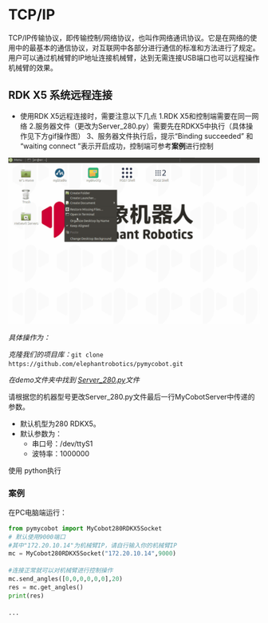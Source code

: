 # TCP/IP

TCP/IP传输协议，即传输控制/网络协议，也叫作网络通讯协议。它是在网络的使用中的最基本的通信协议，对互联网中各部分进行通信的标准和方法进行了规定。用户可以通过机械臂的IP地址连接机械臂，达到无需连接USB端口也可以远程操作机械臂的效果。



## RDK X5 系统远程连接

- 使用RDK X5远程连接时，需要注意以下几点
   1.RDK X5和控制端需要在同一网络
   2.服务器文件（更改为Server_280.py）需要先在RDKX5中执行（具体操作见下方gif操作图）
   3、服务器文件执行后，提示“Binding succeeded” 和 “waiting connect ”表示开启成功，控制端可参考**案例**进行控制

![Server](../../../resource\3-FunctionsAndApplications\6.developmentGuide\python\TCPorIP/Server.gif)

*具体操作为：*

*克隆我们的项目库：*`git clone https://github.com/elephantrobotics/pymycobot.git`

*在demo文件夹中找到 [Server_280.py](https://github.com/elephantrobotics/pymycobot/blob/main/demo/Server_280.py)文件* 

请根据您的机器型号更改Server_280.py文件最后一行MyCobotServer中传递的参数。

- 默认机型为280 RDKX5。
- 默认参数为：
   - 串口号：/dev/ttyS1
   - 波特率：1000000

使用 python执行


### 案例

在PC电脑端运行：

```python
from pymycobot import MyCobot280RDKX5Socket
# 默认使用9000端口
#其中"172.20.10.14"为机械臂IP，请自行输入你的机械臂IP
mc = MyCobot280RDKX5Socket("172.20.10.14",9000)  

#连接正常就可以对机械臂进行控制操作
mc.send_angles([0,0,0,0,0,0],20)
res = mc.get_angles()
print(res)

...

```
